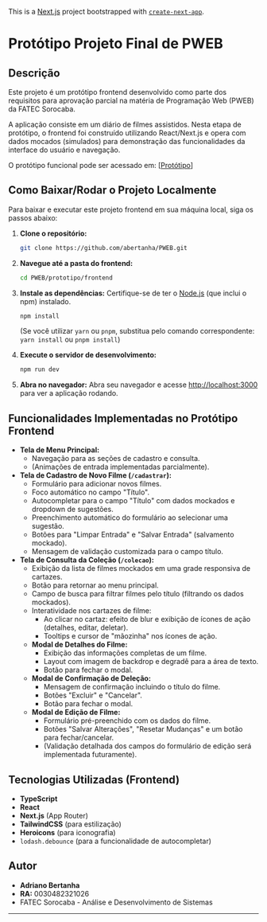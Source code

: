 This is a [Next.js](https://nextjs.org) project bootstrapped with [`create-next-app`](https://nextjs.org/docs/app/api-reference/cli/create-next-app).

# Protótipo Projeto Final de PWEB

## Descrição

Este projeto é um protótipo frontend desenvolvido como parte dos requisitos para aprovação parcial na matéria de Programação Web (PWEB) da FATEC Sorocaba.

A aplicação consiste em um diário de filmes assistidos. Nesta etapa de protótipo, o frontend foi construído utilizando React/Next.js e opera com dados mocados (simulados) para demonstração das funcionalidades da interface do usuário e navegação.

O protótipo funcional pode ser acessado em: [[Protótipo](https://prototipo-jade.vercel.app/)]

## Como Baixar/Rodar o Projeto Localmente

Para baixar e executar este projeto frontend em sua máquina local, siga os passos abaixo:

1.  **Clone o repositório:**
    ```bash
    git clone https://github.com/abertanha/PWEB.git
    ```
2.  **Navegue até a pasta do frontend:**

    ```bash
    cd PWEB/prototipo/frontend
    ```
3.  **Instale as dependências:**
    Certifique-se de ter o [Node.js](https://nodejs.org/) (que inclui o npm) instalado.
    ```bash
    npm install
    ```
    (Se você utilizar `yarn` ou `pnpm`, substitua pelo comando correspondente: `yarn install` ou `pnpm install`)

4.  **Execute o servidor de desenvolvimento:**
    ```bash
    npm run dev
    ```
5.  **Abra no navegador:**
    Abra seu navegador e acesse [http://localhost:3000](http://localhost:3000) para ver a aplicação rodando.

## Funcionalidades Implementadas no Protótipo Frontend

* **Tela de Menu Principal:**
    * Navegação para as seções de cadastro e consulta.
    * (Animações de entrada implementadas parcialmente).
* **Tela de Cadastro de Novo Filme (`/cadastrar`):**
    * Formulário para adicionar novos filmes.
    * Foco automático no campo "Título".
    * Autocompletar para o campo "Título" com dados mockados e dropdown de sugestões.
    * Preenchimento automático do formulário ao selecionar uma sugestão.
    * Botões para "Limpar Entrada" e "Salvar Entrada" (salvamento mockado).
    * Mensagem de validação customizada para o campo título.
* **Tela de Consulta da Coleção (`/colecao`):**
    * Exibição da lista de filmes mockados em uma grade responsiva de cartazes.
    * Botão para retornar ao menu principal.
    * Campo de busca para filtrar filmes pelo título (filtrando os dados mockados).
    * Interatividade nos cartazes de filme:
        * Ao clicar no cartaz: efeito de blur e exibição de ícones de ação (detalhes, editar, deletar).
        * Tooltips e cursor de "mãozinha" nos ícones de ação.
    * **Modal de Detalhes do Filme:**
        * Exibição das informações completas de um filme.
        * Layout com imagem de backdrop e degradê para a área de texto.
        * Botão para fechar o modal.
    * **Modal de Confirmação de Deleção:**
        * Mensagem de confirmação incluindo o título do filme.
        * Botões "Excluir" e "Cancelar".
        * Botão para fechar o modal.
    * **Modal de Edição de Filme:**
        * Formulário pré-preenchido com os dados do filme.
        * Botões "Salvar Alterações", "Resetar Mudanças" e um botão para fechar/cancelar.
        * (Validação detalhada dos campos do formulário de edição será implementada futuramente).

## Tecnologias Utilizadas (Frontend)

* **TypeScript**
* **React**
* **Next.js** (App Router)
* **TailwindCSS** (para estilização)
* **Heroicons** (para iconografia)
* `lodash.debounce` (para a funcionalidade de autocompletar)

## Autor

* **Adriano Bertanha**
* **RA:** 0030482321026
* FATEC Sorocaba - Análise e Desenvolvimento de Sistemas

---
